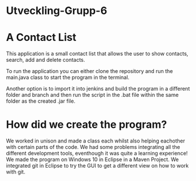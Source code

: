 # Utveckling-Grupp-6

# A Contact List

This application is a small contact list that allows the user to show contacts, search, add and delete contacts.

To run the application you can either clone the repository and run the main.java class to start the program in the terminal.

Another option is to import it into jenkins and build the program in a different folder and branch and then run the script in 
the .bat file within the same folder as the created .jar file.

# How did we create the program?
We worked in unison and made a class each whilst also helping eachother with certain parts of the code. We had some problems integrating all
the different development tools, eventhough it was quite a learning experience! We made the program on Windows 10 in Eclipse in a Maven Project.
We integrated git in Eclipse to try the GUI to get a different view on how to work with git. 

